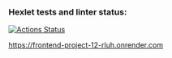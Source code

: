 ### Hexlet tests and linter status:
[![Actions Status](https://github.com/HaimOzer/frontend-project-12/actions/workflows/hexlet-check.yml/badge.svg)](https://github.com/HaimOzer/frontend-project-12/actions)

https://frontend-project-12-rluh.onrender.com